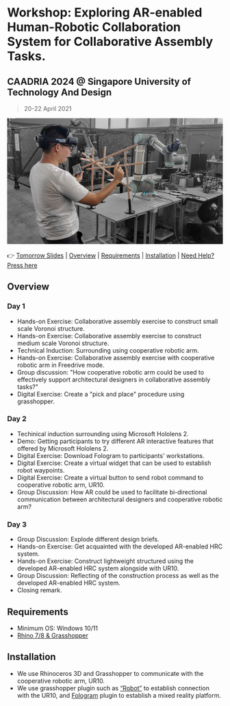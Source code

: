 # Workshop: Exploring AR-enabled Human-Robotic Collaboration System for Collaborative Assembly Tasks.

## CAADRIA 2024 @ Singapore University of Technology And Design

> 20-22 April 2021

![Flyer](90_Timetable&Images/IMG_00_Recruitment_MediumScaleFabrication.png)

👉 [Tomorrow Slides](https://docs.google.com/presentation/d/1XioagUYqCVWCgxudyw0m4pQa-cu9_5Pf7duuSE7PYMo) | [Overview](#overview) | [Requirements](#requirements) | [Installation](#installation) | [Need Help? Press here](https://discord.gg/zKXf2BGzSf)

## Overview

### Day 1

* Hands-on Exercise: Collaborative assembly exercise to construct small scale Voronoi structure.
* Hands-on Exercise: Collaborative assembly exercise to construct medium scale Voronoi structure.
* Technical Induction: Surrounding using cooperative robotic arm.
* Hands-on Exercise: Collaborative assembly exercise with cooperative robotic arm in Freedrive mode.
* Group discussion: "How cooperative robotic arm could be used to effectively support architectural designers in collaborative assembly tasks?"
* Digital Exercise: Create a "pick and place" procedure using grasshopper.

### Day 2

* Techinical induction surrounding using Microsoft Hololens 2.
* Demo: Getting participants to try different AR interactive features that offered by Microsoft Hololens 2.
* Digital Exercise: Download Fologram to participants' workstations.
* Digital Exercise: Create a virtual widget that can be used to establish robot waypoints.
* Digital Exercise: Create a virtual button to send robot command to cooperative robotic arm, UR10.
* Group Discussion: How AR could be used to facilitate bi-directional communication between architectural designers and cooperative robotic arm?

### Day 3

* Group Discussion: Explode different design briefs.
* Hands-on Exercise: Get acquainted with the developed AR-enabled HRC system.
* Hands-on Exercise: Construct lightweight structured using the developed AR-enabled HRC system alongside with UR10.
* Group Discussion: Reflecting of the construction process as well as the developed AR-enabled HRC system.
* Closing remark.

## Requirements

* Minimum OS: Windows 10/11
* [Rhino 7/8 & Grasshopper](https://www.rhino3d.com/download)

## Installation

* We use Rhinoceros 3D and Grasshopper to communicate with the cooperative robotic arm, UR10.
* We use grasshopper plugin such as [“Robot”](https://github.com/visose/Robots) to establish connection with the UR10, and [Fologram](https://fologram.com/download) plugin to establish a mixed reality platform.


